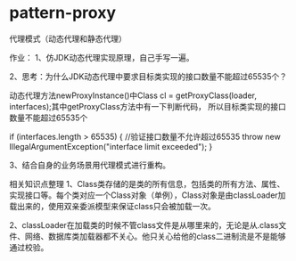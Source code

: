 # pattern-proxy
代理模式（动态代理和静态代理）


作业：
1、仿JDK动态代理实现原理，自己手写一遍。

2、思考：为什么JDK动态代理中要求目标类实现的接口数量不能超过65535个？

   动态代理方法newProxyInstance()中Class cl = getProxyClass(loader, interfaces);其中getProxyClass方法中有一下判断代码，
   所以目标类实现的接口数量不能超过65535个
   
   if (interfaces.length > 65535) {
            //验证接口数量不允许超过65535
            throw new IllegalArgumentException("interface limit exceeded");
        }
   
   
3、结合自身的业务场景用代理模式进行重构。


相关知识点整理
1、Class类存储的是类的所有信息，包括类的所有方法、属性、实现接口等。每个类对应一个Class对象（单例），Class对象是由classLoader加载出来的，使用双亲委派模型来保证class只会被加载一次。

2、classLoader在加载类的时候不管class文件是从哪里来的，无论是从.class文件、网络、数据库类加载器都不关心。他只关心给他的class二进制流是不是能够通过校验。

